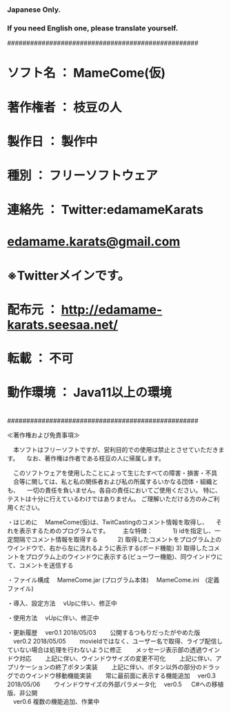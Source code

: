 ### Japanese Only. 
### If you need English one, please translate yourself.
##################################################
#
# ソフト名  ： MameCome(仮)
# 著作権者  ： 枝豆の人
# 製作日    ： 製作中
# 種別      ： フリーソフトウェア
# 連絡先    ： Twitter:edamameKarats
#              edamame.karats@gmail.com
#              ※Twitterメインです。
# 配布元    ： http://edamame-karats.seesaa.net/
# 転載      ： 不可
# 動作環境  ： Java11以上の環境
# 
##################################################

≪著作権および免責事項≫

　本ソフトはフリーソフトですが、営利目的での使用は禁止とさせていただきます。
　なお、著作権は作者である枝豆の人に帰属します。

　このソフトウェアを使用したことによって生じたすべての障害・損害・不具
　合等に関しては、私と私の関係者および私の所属するいかなる団体・組織とも、
　一切の責任を負いません。各自の責任においてご使用ください。
  特に、テストは十分に行えているわけではありません。
  ご理解いただける方のみご利用ください。

・はじめに
　MameCome(仮)は、TwitCastingのコメント情報を取得し、
　それを表示するためのプログラムです。
　　主な特徴：
　　　1) idを指定し、一定間隔でコメント情報を取得する
　　　2) 取得したコメントをプログラム上のウインドウで、右から左に流れるように表示する(ボード機能)
     3) 取得したコメントをプログラム上のウインドウに表示する(ビューワー機能)、同ウインドウにて、コメントを送信する

・ファイル構成
　MameCome.jar  (プログラム本体)
　MameCome.ini　(定義ファイル)

・導入、設定方法
　vUpに伴い、修正中

・使用方法
　vUpに伴い、修正中

・更新履歴
　ver0.1	2018/05/03
　　公開するつもりだったがやめた版
　ver0.2	2018/05/05
　　movieIdではなく、ユーザー名で取得、ライブ配信していない場合は処理を行わないように修正
　　メッセージ表示部の透過ウインドウ対応
　　上記に伴い、ウインドウサイズの変更不可化
　　上記に伴い、アプリケーションの終了ボタン実装
　　上記に伴い、ボタン以外の部分のドラッグでのウインドウ移動機能実装
　　常に最前面に表示する機能追加
　ver0.3	2018/05/06
　　ウインドウサイズの外部パラメータ化
　ver0.5 
 　 C#への移植版、非公開  
　ver0.6
    複数の機能追加、作業中

